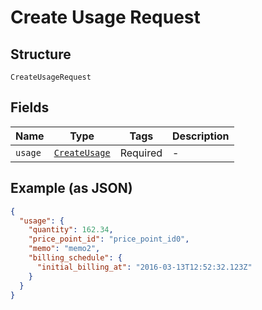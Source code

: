 
# Create Usage Request

## Structure

`CreateUsageRequest`

## Fields

| Name | Type | Tags | Description |
|  --- | --- | --- | --- |
| `usage` | [`CreateUsage`](../../doc/models/create-usage.md) | Required | - |

## Example (as JSON)

```json
{
  "usage": {
    "quantity": 162.34,
    "price_point_id": "price_point_id0",
    "memo": "memo2",
    "billing_schedule": {
      "initial_billing_at": "2016-03-13T12:52:32.123Z"
    }
  }
}
```

